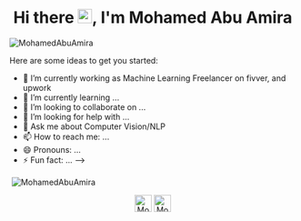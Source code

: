 <h1 align="center">Hi there <img src="https://media.giphy.com/media/hvRJCLFzcasrR4ia7z/giphy.gif" width="25px">, I'm Mohamed Abu Amira</h1>

<p align="left"> <img src="https://komarev.com/ghpvc/?username=MohamedAbuAmira" alt="MohamedAbuAmira" /> </p>

Here are some ideas to get you started:

- 🔭 I’m currently working as Machine Learning Freelancer on fivver, and upwork
- 🌱 I’m currently learning ...
- 👯 I’m looking to collaborate on ...
- 🤔 I’m looking for help with ...
- 💬 Ask me about Computer Vision/NLP
- 📫 How to reach me: ...
- 😄 Pronouns: ...
- ⚡ Fun fact: ...
-->


<p>&nbsp;<img align="center" src="https://github-readme-stats.vercel.app/api?username=MohamedAbuAmira&show_icons=true" alt="MohamedAbuAmira" /></p>

<p align="center">
<a href="https://www.linkedin.com/in/mohamedabuamira/" target="blank"><img align="center" src="https://cdn.jsdelivr.net/npm/simple-icons@3.0.1/icons/linkedin.svg" alt="Mohammed Abu Amira" height="30" width="30" /></a>
<a href="https://www.kaggle.com/mohamedtayser" target="blank"><img align="center" src="https://cdn.jsdelivr.net/npm/simple-icons@3.0.1/icons/kaggle.svg" alt="Mohammed Abu Amira" height="30" width="30" /></a>
</p>
